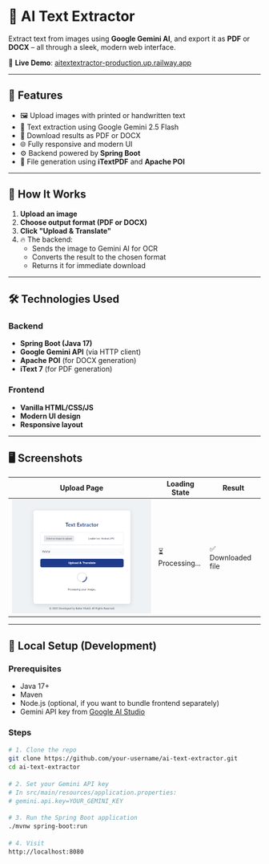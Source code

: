 # 🧠 AI Text Extractor

Extract text from images using **Google Gemini AI**, and export it as **PDF** or **DOCX** – all through a sleek, modern web interface.

🔗 **Live Demo**: [aitextextractor-production.up.railway.app](https://aitextextractor-production.up.railway.app)

---

## 🚀 Features

- 🖼️ Upload images with printed or handwritten text
- 🤖 Text extraction using Google Gemini 2.5 Flash
- 📄 Download results as PDF or DOCX
- 🌐 Fully responsive and modern UI
- ⚙️ Backend powered by **Spring Boot**
- 🧰 File generation using **iTextPDF** and **Apache POI**

---

## 📸 How It Works

1. **Upload an image**
2. **Choose output format (PDF or DOCX)**
3. **Click "Upload & Translate"**
4. 🔥 The backend:
   - Sends the image to Gemini AI for OCR
   - Converts the result to the chosen format
   - Returns it for immediate download

---

## 🛠️ Technologies Used

### Backend
- **Spring Boot (Java 17)**
- **Google Gemini API** (via HTTP client)
- **Apache POI** (for DOCX generation)
- **iText 7** (for PDF generation)

### Frontend
- **Vanilla HTML/CSS/JS**
- **Modern UI design**
- **Responsive layout**

---

## 🖥️ Screenshots

| Upload Page | Loading State | Result |
|-------------|---------------|--------|
| ![Text Extractor Screenshot](screenshots/screenshot.png) | ⏳ Processing... | ✅ Downloaded file |


---

## 🧪 Local Setup (Development)

### Prerequisites
- Java 17+
- Maven
- Node.js (optional, if you want to bundle frontend separately)
- Gemini API key from [Google AI Studio](https://makersuite.google.com/)

### Steps

```bash
# 1. Clone the repo
git clone https://github.com/your-username/ai-text-extractor.git
cd ai-text-extractor

# 2. Set your Gemini API key
# In src/main/resources/application.properties:
# gemini.api.key=YOUR_GEMINI_KEY

# 3. Run the Spring Boot application
./mvnw spring-boot:run

# 4. Visit
http://localhost:8080
